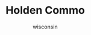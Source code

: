 ---
media: "images/rounds/round_1/holden_commo.png"
media_type: image
type: art
title: Holden Commo
author: [wisconsin]
desc: Kafka Hayes reflects on her repair abilities when faced with the prospect of building a colony.
---